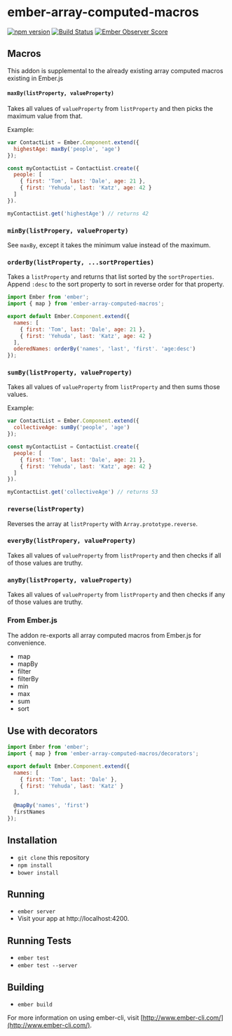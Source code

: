 # ember-array-computed-macros
[![npm version](https://badge.fury.io/js/ember-array-computed-macros.svg)](http://badge.fury.io/js/ember-array-computed-macros) [![Build Status](https://travis-ci.org/martndemus/ember-array-computed-macros.svg?branch=master)](https://travis-ci.org/martndemus/ember-array-computed-macros) [![Ember Observer Score](http://emberobserver.com/badges/ember-array-computed-macros.svg)](http://emberobserver.com/addons/ember-array-computed-macros)

## Macros

This addon is supplemental to the already existing array computed macros existing in Ember.js

#### `maxBy(listProperty, valueProperty)`

Takes all values of `valueProperty` from `listProperty` and then picks the maximum value from that.

Example:
```js
var ContactList = Ember.Component.extend({
  highestAge: maxBy('people', 'age')
});

const myContactList = ContactList.create({
  people: [
    { first: 'Tom', last: 'Dale', age: 21 },
    { first: 'Yehuda', last: 'Katz', age: 42 }
  ]
}).

myContactList.get('highestAge') // returns 42
```

### `minBy(listPropery, valueProperty)`

See `maxBy`, except it takes the minimum value instead of the maximum.
 
### `orderBy(listProperty, ...sortProperties)`

Takes a `listProperty` and returns that list sorted by the `sortProperties`.
Append `:desc` to the sort property to sort in reverse order for that property.

```js
import Ember from 'ember';
import { map } from 'ember-array-computed-macros';

export default Ember.Component.extend({
  names: [
    { first: 'Tom', last: 'Dale', age: 21 },
    { first: 'Yehuda', last: 'Katz', age: 42 }
  ],
  oderedNames: orderBy('names', 'last', 'first'. 'age:desc')
});
```

### `sumBy(listProperty, valueProperty)`

Takes all values of `valueProperty` from `listProperty` and then sums those values.

Example:
```js
var ContactList = Ember.Component.extend({
  collectiveAge: sumBy('people', 'age')
});

const myContactList = ContactList.create({
  people: [
    { first: 'Tom', last: 'Dale', age: 21 },
    { first: 'Yehuda', last: 'Katz', age: 42 }
  ]
}).

myContactList.get('collectiveAge') // returns 53
```

### `reverse(listProperty)`

Reverses the array at `listProperty` with `Array.prototype.reverse`.

### `everyBy(listPropery, valueProperty)`

Takes all values of `valueProperty` from `listProperty` and then checks if all of those values are truthy.

### `anyBy(listProperty, valueProperty)`

Takes all values of `valueProperty` from `listProperty` and then checks if any of those values are truthy.

### From Ember.js

The addon re-exports all array computed macros from Ember.js for convenience.

* map
* mapBy
* filter
* filterBy
* min
* max
* sum
* sort

## Use with decorators

```js
import Ember from 'ember';
import { map } from 'ember-array-computed-macros/decorators';

export default Ember.Component.extend({
  names: [
    { first: 'Tom', last: 'Dale' },
    { first: 'Yehuda', last: 'Katz' }
  ],
  
  @mapBy('names', 'first')
  firstNames
});
```

## Installation

* `git clone` this repository
* `npm install`
* `bower install`

## Running

* `ember server`
* Visit your app at http://localhost:4200.

## Running Tests

* `ember test`
* `ember test --server`

## Building

* `ember build`

For more information on using ember-cli, visit [http://www.ember-cli.com/](http://www.ember-cli.com/).
